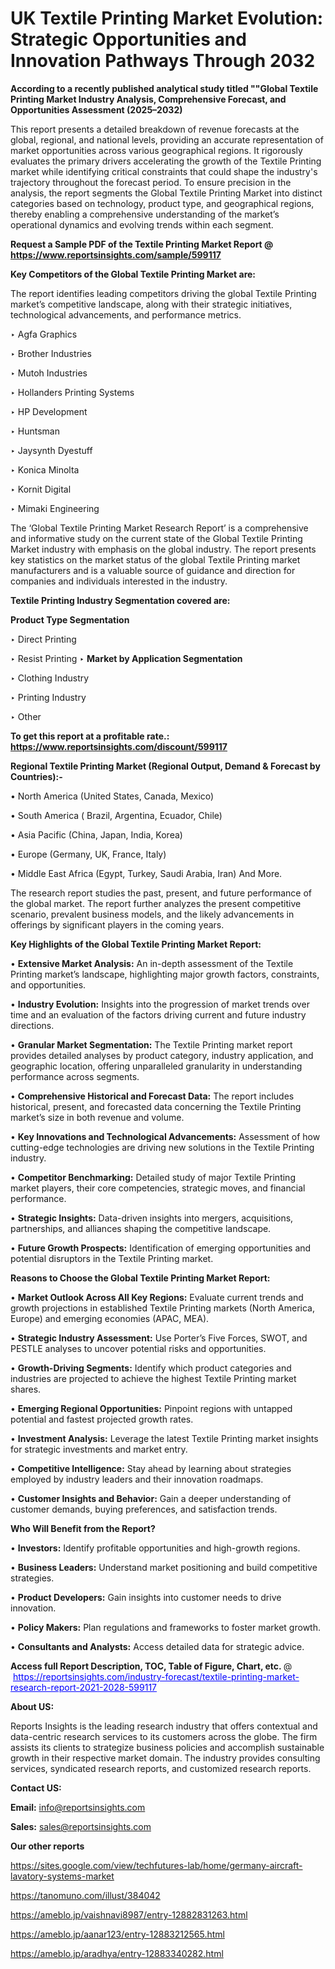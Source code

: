 # UK Textile Printing Market Evolution: Strategic Opportunities and Innovation Pathways Through 2032

<strong>According to a recently published analytical study titled ""Global Textile Printing Market Industry Analysis, Comprehensive Forecast, and Opportunities Assessment (2025–2032)</strong>

This report presents a detailed breakdown of revenue forecasts at the global, regional, and national levels, providing an accurate representation of market opportunities across various geographical regions. It rigorously evaluates the primary drivers accelerating the growth of the Textile Printing market while identifying critical constraints that could shape the industry's trajectory throughout the forecast period. To ensure precision in the analysis, the report segments the Global Textile Printing Market into distinct categories based on technology, product type, and geographical regions, thereby enabling a comprehensive understanding of the market’s operational dynamics and evolving trends within each segment.

<strong>Request a Sample PDF of the Textile Printing Market Report </strong><strong>@<a href=https://www.reportsinsights.com/sample/599117 style=color:#0000ff;> https://www.reportsinsights.com/sample/599117</a></strong></font>

<strong>Key Competitors of the Global Textile Printing Market are:</strong>

The report identifies leading competitors driving the global Textile Printing market’s competitive landscape, along with their strategic initiatives, technological advancements, and performance metrics.

‣ Agfa Graphics

‣ Brother Industries

‣ Mutoh Industries

‣ Hollanders Printing Systems

‣ HP Development

‣ Huntsman

‣ Jaysynth Dyestuff

‣ Konica Minolta

‣ Kornit Digital

‣ Mimaki Engineering

The ‘Global Textile Printing Market Research Report’ is a comprehensive and informative study on the current state of the Global Textile Printing Market industry with emphasis on the global industry. The report presents key statistics on the market status of the global Textile Printing market manufacturers and is a valuable source of guidance and direction for companies and individuals interested in the industry.

<strong>Textile Printing Industry Segmentation covered are:</strong>

<strong>Product Type Segmentation</strong>

‣ Direct Printing

‣ Resist Printing
‣ 
<strong>Market by Application Segmentation</strong>

‣ Clothing Industry

‣ Printing Industry

‣ Other

<strong>To get this report at a profitable rate.: <a href=https://www.reportsinsights.com/discount/599117 style=color:#0000ff;>https://www.reportsinsights.com/discount/599117</a></strong></font>

<strong>Regional Textile Printing Market (Regional Output, Demand &amp; Forecast by Countries):-</strong>

• North America (United States, Canada, Mexico)

• South America ( Brazil, Argentina, Ecuador, Chile)

• Asia Pacific (China, Japan, India, Korea)

• Europe (Germany, UK, France, Italy)

• Middle East Africa (Egypt, Turkey, Saudi Arabia, Iran) And More.

The research report studies the past, present, and future performance of the global market. The report further analyzes the present competitive scenario, prevalent business models, and the likely advancements in offerings by significant players in the coming years.

<strong>Key Highlights of the Global Textile Printing Market Report:</strong>

• <strong>Extensive Market Analysis:</strong> An in-depth assessment of the Textile Printing market’s landscape, highlighting major growth factors, constraints, and opportunities.

• <strong>Industry Evolution:</strong> Insights into the progression of market trends over time and an evaluation of the factors driving current and future industry directions.

• <strong>Granular Market Segmentation:</strong> The Textile Printing market report provides detailed analyses by product category, industry application, and geographic location, offering unparalleled granularity in understanding performance across segments.

• <strong>Comprehensive Historical and Forecast Data:</strong> The report includes historical, present, and forecasted data concerning the Textile Printing market’s size in both revenue and volume.

• <strong>Key Innovations and Technological Advancements:</strong> Assessment of how cutting-edge technologies are driving new solutions in the Textile Printing industry.

• <strong>Competitor Benchmarking:</strong> Detailed study of major Textile Printing market players, their core competencies, strategic moves, and financial performance.

• <strong>Strategic Insights:</strong> Data-driven insights into mergers, acquisitions, partnerships, and alliances shaping the competitive landscape.

• <strong>Future Growth Prospects:</strong> Identification of emerging opportunities and potential disruptors in the Textile Printing market.

<strong>Reasons to Choose the Global Textile Printing Market Report:</strong>

• <strong>Market Outlook Across All Key Regions:</strong> Evaluate current trends and growth projections in established Textile Printing markets (North America, Europe) and emerging economies (APAC, MEA).

• <strong>Strategic Industry Assessment:</strong> Use Porter’s Five Forces, SWOT, and PESTLE analyses to uncover potential risks and opportunities.

• <strong>Growth-Driving Segments:</strong> Identify which product categories and industries are projected to achieve the highest Textile Printing market shares.

• <strong>Emerging Regional Opportunities:</strong> Pinpoint regions with untapped potential and fastest projected growth rates.

• <strong>Investment Analysis:</strong> Leverage the latest Textile Printing market insights for strategic investments and market entry.

• <strong>Competitive Intelligence:</strong> Stay ahead by learning about strategies employed by industry leaders and their innovation roadmaps.

• <strong>Customer Insights and Behavior:</strong> Gain a deeper understanding of customer demands, buying preferences, and satisfaction trends.

<strong>Who Will Benefit from the Report?</strong>

• <strong>Investors:</strong> Identify profitable opportunities and high-growth regions.

• <strong>Business Leaders:</strong> Understand market positioning and build competitive strategies.

• <strong>Product Developers:</strong> Gain insights into customer needs to drive innovation.

• <strong>Policy Makers:</strong> Plan regulations and frameworks to foster market growth.

• <strong>Consultants and Analysts:</strong> Access detailed data for strategic advice.
</ul>
<strong>Access full Report Description, TOC, Table of Figure, Chart, etc. </strong>@  <a href=https://reportsinsights.com/industry-forecast/textile-printing-market-research-report-2021-2028-599117 style=color:#0000ff;>https://reportsinsights.com/industry-forecast/textile-printing-market-research-report-2021-2028-599117</a></font>

<strong><strong>About US</strong>:</strong>

Reports Insights is the leading research industry that offers contextual and data-centric research services to its customers across the globe. The firm assists its clients to strategize business policies and accomplish sustainable growth in their respective market domain. The industry provides consulting services, syndicated research reports, and customized research reports.

<strong>Contact US:</strong>

<p class=""""><b>Email:</b> <a href=mailto:info@reportsinsights.com>info@reportsinsights.com</a></p>
<p class=""""><b>Sales:</b> <a href=mailto:sales@reportsinsights.com>sales@reportsinsights.com</a></p>

<strong>Our other reports</strong>

<a href=https://sites.google.com/view/techfutures-lab/home/germany-aircraft-lavatory-systems-market>https://sites.google.com/view/techfutures-lab/home/germany-aircraft-lavatory-systems-market</a>

<a href=https://tanomuno.com/illust/384042>https://tanomuno.com/illust/384042</a>

<a href=https://ameblo.jp/vaishnavi8987/entry-12882831263.html>https://ameblo.jp/vaishnavi8987/entry-12882831263.html</a>

<a href=https://ameblo.jp/aanar123/entry-12883212565.html>https://ameblo.jp/aanar123/entry-12883212565.html</a>

<a href=https://ameblo.jp/aradhya/entry-12883340282.html>https://ameblo.jp/aradhya/entry-12883340282.html</a>
